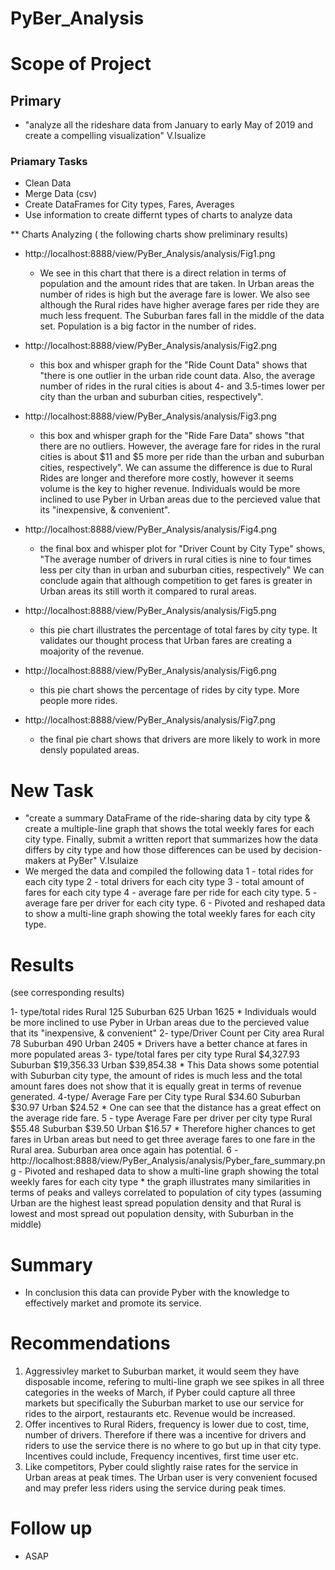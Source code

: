 # PyBer_Analysis
# Scope of Project

## Primary
 *  "analyze all the rideshare data from January to early May of 2019 and create a compelling visualization" V.Isualize

### Priamary Tasks 
 * Clean Data
 * Merge Data (csv)
 * Create DataFrames for City types, Fares, Averages
 * Use information to create differnt types of charts to analyze data 

** Charts Analyzing  ( the following charts show preliminary results)
  
  * http://localhost:8888/view/PyBer_Analysis/analysis/Fig1.png
    - We see in this chart that there is a direct relation in terms of population and the amount rides that are taken. In Urban areas the number of rides is high but the average fare is lower. We also see although the Rural rides have higher average fares per ride they are much less frequent. The Suburban fares fall in the middle of the data set. Population is a big factor in the number of rides. 
  
  * http://localhost:8888/view/PyBer_Analysis/analysis/Fig2.png
    - this box and whisper graph for the "Ride Count Data" shows that "there is one outlier in the urban ride count data. Also, the average number of rides in the rural cities is about 4- and 3.5-times lower per city than the urban and suburban cities, respectively".

 * http://localhost:8888/view/PyBer_Analysis/analysis/Fig3.png
    - this box and whisper graph for the "Ride Fare Data" shows "that there are no outliers. However, the average fare for rides in the rural cities is about $11 and $5 more per ride than the urban and suburban cities, respectively". We can assume the difference is due to Rural Rides are longer and therefore more costly, however it seems volume is the key to higher revenue. Individuals would be more inclined to use Pyber in Urban areas due to the percieved value that its "inexpensive, & convenient".
 
 * http://localhost:8888/view/PyBer_Analysis/analysis/Fig4.png
    - the final box and whisper plot for "Driver Count by City Type" shows, "The average number of drivers in rural cities is nine to four times less per city than in urban and suburban cities, respectively" We can conclude again that although competition to get fares is greater in Urban areas its still worth it compared to rural areas.
  
 * http://localhost:8888/view/PyBer_Analysis/analysis/Fig5.png 
    - this pie chart illustrates the percentage of total fares by city type. It validates our thought process that Urban fares are creating a moajority of the revenue.

 * http://localhost:8888/view/PyBer_Analysis/analysis/Fig6.png
    - this pie chart shows the percentage of rides by city type. More people more rides.
  
 * http://localhost:8888/view/PyBer_Analysis/analysis/Fig7.png
    - the final pie chart shows that drivers are more likely to work in more densly populated areas.
  
# New Task
  *  "create a summary DataFrame of the ride-sharing data by city type & create a multiple-line graph that shows the total weekly fares for each city type. Finally, submit a  written report that summarizes how the data differs by city type and how those differences can be used by decision-makers at PyBer" V.Isulaize
  * We merged the data and compiled the following data
      1 - total rides for each city type
      2 - total drivers for each city type
      3 - total amount of fares for each city type
      4 - average fare per ride for each city type. 
      5 - average fare per driver for each city type. 
      6 - Pivoted and reshaped data to show a multi-line graph showing the total weekly fares for each city type.

# Results 
(see corresponding results)

  1- type/total rides
        Rural        125
        Suburban     625
        Urban       1625
          * Individuals would be more inclined to use Pyber in Urban areas due to the percieved value that its "inexpensive, & convenient"
  2- type/Driver Count per City area
        Rural         78
        Suburban     490
        Urban       2405
          * Drivers have a better chance at fares in more populated areas
  3- type/total fares per city type
        Rural        $4,327.93
        Suburban    $19,356.33
        Urban       $39,854.38
           * This Data shows some potential with Suburban city type, the amount of rides is much less and the total amount fares does not show that it is equally great in terms              of revenue generated.
  4-type/ Average Fare per City type
        Rural       $34.60
        Suburban    $30.97
        Urban       $24.52 
            * One can see that the distance has a great effect on the average ride fare. 
   5 - type Average Fare per driver per city type
        Rural       $55.48
        Suburban    $39.50
        Urban       $16.57
            * Therefore higher chances to get fares in Urban areas but need to get three average fares to one fare in the Rural area. Suburban area once again has potential.
   6 - http://localhost:8888/view/PyBer_Analysis/analysis/Pyber_fare_summary.png
          - Pivoted and reshaped data to show a multi-line graph showing the total weekly fares for each city type
            * the graph illustrates many similarities in terms of peaks and valleys correlated to population of city types (assuming Urban are the highest least spread                         population density and that Rural is lowest and most spread out population density, with Suburban in the middle) 

# Summary
   * In conclusion this data can provide Pyber with the knowledge to effectively market and promote its service.
#  Recommendations
  1) Aggressivley market to Suburban market, it would seem they have disposable income, refering to multi-line graph we see spikes in all three categories in the weeks of March,     if Pyber could capture all three markets but specifically the Suburban market to use our service for rides to the airport, restaurants etc. Revenue would be increased.
  2) Offer incentives to Rural Riders, frequency is lower due to cost, time, number of drivers. Therefore if there was a incentive for drivers and riders to use the service          there is no where to go but up in that city type. Incentives could include, Frequency incentives, first time user etc.
  3) Like competitors, Pyber could slightly raise rates for the service in Urban areas at peak times. The Urban user is very convenient focused and may prefer less riders using      the service during peak times.

# Follow up
* ASAP 
